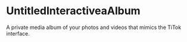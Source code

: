 # UntitledInteractiveaAlbum
A private media album of your photos and videos that mimics the TiTok interface. 
